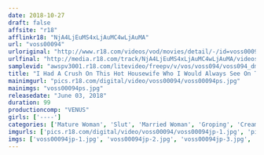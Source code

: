 ```yaml
---
date: 2018-10-27
draft: false
affsite: "r18"
afflinkr18: "NjA4LjEuMS4xLjAuMC4wLjAuMA"
url: "voss00094"
urloriginal: "http://www.r18.com/videos/vod/movies/detail/-/id=voss00094"
urlfinal: "http://media.r18.com/track/NjA4LjEuMS4xLjAuMC4wLjAuMA/videos/vod/movies/detail/-/id=voss00094"
samplevid: "awspv3001.r18.com/litevideo/freepv/v/vos/voss094/voss094_dmb_w.mp4"
title: "I Had A Crush On This Hot Housewife Who I Would Always See On The Morning Commuter Train, And One Day I Saw Her Being Harassed By A Molester, But She Was OK With It, So She Was A Molester-Loving Wife! Once I Had This Information, I Decided To Embark On A Molester Mission Too, But When I Tried To Touch Her, She Whispered Into My Ear, 'You're Shaking... Are You Nervous?' My Only Skill Is Being Proper And Courteous, But Starting On This Day, I Became A Molester! 6"
mainimgurl: "pics.r18.com/digital/video/voss00094/voss00094ps.jpg"
mainimgs: "voss00094ps.jpg"
releasedate: "June 03, 2018"
duration: 99
productioncomp: "VENUS"
girls: ['----']
categories: ['Mature Woman', 'Slut', 'Married Woman', 'Groping', 'Creampie', 'Hi-Def']
imgurls: ['pics.r18.com/digital/video/voss00094/voss00094jp-1.jpg', 'pics.r18.com/digital/video/voss00094/voss00094jp-2.jpg', 'pics.r18.com/digital/video/voss00094/voss00094jp-3.jpg', 'pics.r18.com/digital/video/voss00094/voss00094jp-4.jpg', 'pics.r18.com/digital/video/voss00094/voss00094jp-5.jpg', 'pics.r18.com/digital/video/voss00094/voss00094jp-6.jpg', 'pics.r18.com/digital/video/voss00094/voss00094jp-7.jpg', 'pics.r18.com/digital/video/voss00094/voss00094jp-8.jpg', 'pics.r18.com/digital/video/voss00094/voss00094jp-9.jpg', 'pics.r18.com/digital/video/voss00094/voss00094jp-10.jpg', 'pics.r18.com/digital/video/voss00094/voss00094jp-11.jpg', 'pics.r18.com/digital/video/voss00094/voss00094jp-12.jpg', 'pics.r18.com/digital/video/voss00094/voss00094jp-13.jpg', 'pics.r18.com/digital/video/voss00094/voss00094jp-14.jpg', 'pics.r18.com/digital/video/voss00094/voss00094jp-15.jpg', 'pics.r18.com/digital/video/voss00094/voss00094jp-16.jpg', 'pics.r18.com/digital/video/voss00094/voss00094jp-17.jpg', 'pics.r18.com/digital/video/voss00094/voss00094jp-18.jpg', 'pics.r18.com/digital/video/voss00094/voss00094jp-19.jpg', 'pics.r18.com/digital/video/voss00094/voss00094jp-20.jpg']
imgs: ['voss00094jp-1.jpg', 'voss00094jp-2.jpg', 'voss00094jp-3.jpg', 'voss00094jp-4.jpg', 'voss00094jp-5.jpg', 'voss00094jp-6.jpg', 'voss00094jp-7.jpg', 'voss00094jp-8.jpg', 'voss00094jp-9.jpg', 'voss00094jp-10.jpg', 'voss00094jp-11.jpg', 'voss00094jp-12.jpg', 'voss00094jp-13.jpg', 'voss00094jp-14.jpg', 'voss00094jp-15.jpg', 'voss00094jp-16.jpg', 'voss00094jp-17.jpg', 'voss00094jp-18.jpg', 'voss00094jp-19.jpg', 'voss00094jp-20.jpg']
---
```

